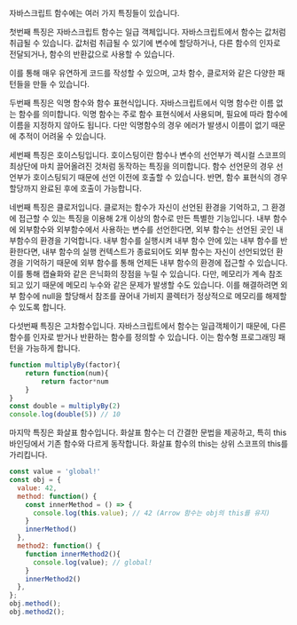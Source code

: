 
자바스크립트 함수에는 여러 가지 특징들이 있습니다. 

첫번째 특징은 자바스크립트 함수는 일급 객체입니다.
자바스크립트에서 함수는 값처럼 취급될 수 있습니다. 값처럼 취급될 수 있기에 변수에 할당하거나, 다른 함수의 인자로 전달되거나, 함수의 반환값으로 사용할 수 있습니다. 

이를 통해 매우 유연하게 코드를 작성할 수 있으며, 고차 함수, 클로저와 같은 다양한 패턴들을 만들 수 있습니다.

두번째 특징은 익명 함수와 함수 표현식입니다.
자바스크립트에서 익명 함수란 이름 없는 함수를 의미합니다. 익명 함수는 주로 함수 표현식에서 사용되며, 필요에 따라 함수에 이름을 지정하지 않아도 됩니다. 다만 익명함수의 경우 에러가 발생시 이름이 없기 때문에 추적이 어려울 수 있습니다.

세번째 특징은 호이스팅입니다. 
호이스팅이란 함수나 변수의 선언부가 렉시컬 스코프의 최상단에 마치 끌어올려진 것처럼 동작하는 특징을 의미합니다.
함수 선언문의 경우 선언부가 호이스팅되기 때문에 선언 이전에 호출할 수 있습니다. 반면, 함수 표현식의 경우 할당까지 완료된 후에 호출이 가능합니다. 

네번째 특징은 클로저입니다.
클로저는 함수가 자신이 선언된 환경을 기억하고, 그 환경에 접근할 수 있는 특징을 이용해 2개 이상의 함수로 만든 특별한 기능입니다. 내부 함수에 외부함수와 외부함수에서 사용하는 변수를 선언한다면, 외부 함수는 선언된 곳인 내부함수의 환경을 기억합니다. 내부 함수를 실행시켜 내부 함수 안에 있는 내부 함수를 반환한다면, 내부 함수의 실행 컨텍스트가 종료되어도 외부 함수는 자신이 선언되었던 환경을 기억하기 때문에 외부 함수를 통해 언제든 내부 함수의 환경에 접근할 수 있습니다. 
이를 통해 캡슐화와 같은 은닉화의 장점을 누릴 수 있습니다. 다만, 메모리가 계속 참조되고 있기 때문에 메모리 누수와 같은 문제가 발생할 수도 있습니다. 이를 해결하려면 외부 함수에 null을 할당해서 참조를 끊어내 가비지 콜렉터가 정상적으로 메모리를 해제할 수 있도록 합니다.

다섯번째 특징은 고차함수입니다. 
자바스크립트에서 함수는 일급객체이기 때문에, 다른 함수를 인자로 받거나 반환하는 함수를 정의할 수 있습니다. 이는 함수형 프로그래밍 패턴을 가능하게 합니다. 
```js
function multiplyBy(factor){
	return function(num){
		return factor*num
	}
}
const double = multiplyBy(2)
console.log(double(5)) // 10
```

마지막 특징은 화살표 함수입니다. 
화살표 함수는 더 간결한 문법을 제공하고, 특히 this 바인딩에서 기존 함수와 다르게 동작합니다. 
화살표 함수의 this는 상위 스코프의 this를 가리킵니다.
```js
const value = 'global!'
const obj = {
  value: 42,
  method: function() {
    const innerMethod = () => {
      console.log(this.value); // 42 (Arrow 함수는 obj의 this를 유지)
    }
    innerMethod()
  },
  method2: function() {
    function innerMethod2(){
      console.log(value); // global!
    }
    innerMethod2()
  },
};
obj.method();
obj.method2();
```
